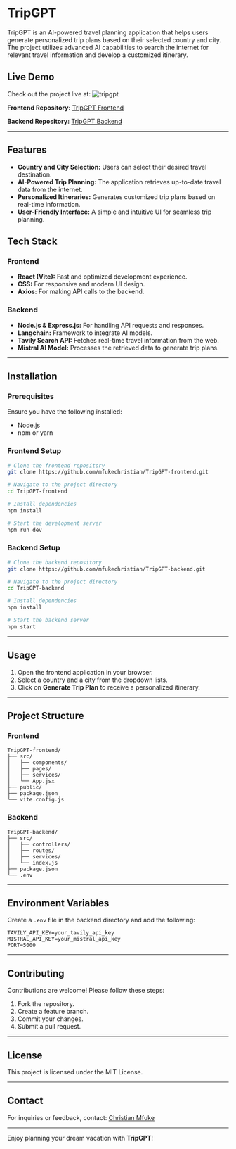 # TripGPT

TripGPT is an AI-powered travel planning application that helps users generate personalized trip plans based on their selected country and city. The project utilizes advanced AI capabilities to search the internet for relevant travel information and develop a customized itinerary.

## Live Demo

Check out the project live at:
![tripgpt](https://github.com/user-attachments/assets/1904cc2f-8de6-4a5a-82f1-da4d3073e53e)



**Frontend Repository:** [TripGPT Frontend](https://github.com/mfukechristian/TripGPT-frontend)

**Backend Repository:** [TripGPT Backend](https://github.com/mfukechristian/TripGPT-backend)

---

## Features

- **Country and City Selection:** Users can select their desired travel destination.
- **AI-Powered Trip Planning:** The application retrieves up-to-date travel data from the internet.
- **Personalized Itineraries:** Generates customized trip plans based on real-time information.
- **User-Friendly Interface:** A simple and intuitive UI for seamless trip planning.

## Tech Stack

### Frontend

- **React (Vite):** Fast and optimized development experience.
- **CSS:** For responsive and modern UI design.
- **Axios:** For making API calls to the backend.

### Backend

- **Node.js & Express.js:** For handling API requests and responses.
- **Langchain:** Framework to integrate AI models.
- **Tavily Search API:** Fetches real-time travel information from the web.
- **Mistral AI Model:** Processes the retrieved data to generate trip plans.

---

## Installation

### Prerequisites

Ensure you have the following installed:

- Node.js
- npm or yarn

### Frontend Setup

```bash
# Clone the frontend repository
git clone https://github.com/mfukechristian/TripGPT-frontend.git

# Navigate to the project directory
cd TripGPT-frontend

# Install dependencies
npm install

# Start the development server
npm run dev
```

### Backend Setup

```bash
# Clone the backend repository
git clone https://github.com/mfukechristian/TripGPT-backend.git

# Navigate to the project directory
cd TripGPT-backend

# Install dependencies
npm install

# Start the backend server
npm start
```

---

## Usage

1. Open the frontend application in your browser.
2. Select a country and a city from the dropdown lists.
3. Click on **Generate Trip Plan** to receive a personalized itinerary.

---

## Project Structure

### Frontend

```
TripGPT-frontend/
├── src/
│   ├── components/
│   ├── pages/
│   ├── services/
│   └── App.jsx
├── public/
├── package.json
└── vite.config.js
```

### Backend

```
TripGPT-backend/
├── src/
│   ├── controllers/
│   ├── routes/
│   ├── services/
│   └── index.js
├── package.json
└── .env
```

---

## Environment Variables

Create a `.env` file in the backend directory and add the following:

```env
TAVILY_API_KEY=your_tavily_api_key
MISTRAL_API_KEY=your_mistral_api_key
PORT=5000
```

---

## Contributing

Contributions are welcome! Please follow these steps:

1. Fork the repository.
2. Create a feature branch.
3. Commit your changes.
4. Submit a pull request.

---

## License

This project is licensed under the MIT License.

---

## Contact

For inquiries or feedback, contact:
[Christian Mfuke](https://github.com/mfukechristian)

---

Enjoy planning your dream vacation with **TripGPT**!
